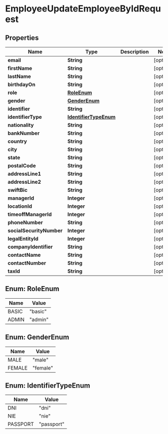 

# EmployeeUpdateEmployeeByIdRequest


## Properties

| Name | Type | Description | Notes |
|------------ | ------------- | ------------- | -------------|
|**email** | **String** |  |  [optional] |
|**firstName** | **String** |  |  [optional] |
|**lastName** | **String** |  |  [optional] |
|**birthdayOn** | **String** |  |  [optional] |
|**role** | [**RoleEnum**](#RoleEnum) |  |  [optional] |
|**gender** | [**GenderEnum**](#GenderEnum) |  |  [optional] |
|**identifier** | **String** |  |  [optional] |
|**identifierType** | [**IdentifierTypeEnum**](#IdentifierTypeEnum) |  |  [optional] |
|**nationality** | **String** |  |  [optional] |
|**bankNumber** | **String** |  |  [optional] |
|**country** | **String** |  |  [optional] |
|**city** | **String** |  |  [optional] |
|**state** | **String** |  |  [optional] |
|**postalCode** | **String** |  |  [optional] |
|**addressLine1** | **String** |  |  [optional] |
|**addressLine2** | **String** |  |  [optional] |
|**swiftBic** | **String** |  |  [optional] |
|**managerId** | **Integer** |  |  [optional] |
|**locationId** | **Integer** |  |  [optional] |
|**timeoffManagerId** | **Integer** |  |  [optional] |
|**phoneNumber** | **String** |  |  [optional] |
|**socialSecurityNumber** | **Integer** |  |  [optional] |
|**legalEntityId** | **Integer** |  |  [optional] |
|**companyIdentifier** | **String** |  |  [optional] |
|**contactName** | **String** |  |  [optional] |
|**contactNumber** | **String** |  |  [optional] |
|**taxId** | **String** |  |  [optional] |



## Enum: RoleEnum

| Name | Value |
|---- | -----|
| BASIC | &quot;basic&quot; |
| ADMIN | &quot;admin&quot; |



## Enum: GenderEnum

| Name | Value |
|---- | -----|
| MALE | &quot;male&quot; |
| FEMALE | &quot;female&quot; |



## Enum: IdentifierTypeEnum

| Name | Value |
|---- | -----|
| DNI | &quot;dni&quot; |
| NIE | &quot;nie&quot; |
| PASSPORT | &quot;passport&quot; |



